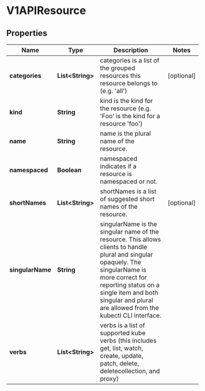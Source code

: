 
# V1APIResource

## Properties
Name | Type | Description | Notes
------------ | ------------- | ------------- | -------------
**categories** | **List&lt;String&gt;** | categories is a list of the grouped resources this resource belongs to (e.g. &#39;all&#39;) |  [optional]
**kind** | **String** | kind is the kind for the resource (e.g. &#39;Foo&#39; is the kind for a resource &#39;foo&#39;) | 
**name** | **String** | name is the plural name of the resource. | 
**namespaced** | **Boolean** | namespaced indicates if a resource is namespaced or not. | 
**shortNames** | **List&lt;String&gt;** | shortNames is a list of suggested short names of the resource. |  [optional]
**singularName** | **String** | singularName is the singular name of the resource.  This allows clients to handle plural and singular opaquely. The singularName is more correct for reporting status on a single item and both singular and plural are allowed from the kubectl CLI interface. | 
**verbs** | **List&lt;String&gt;** | verbs is a list of supported kube verbs (this includes get, list, watch, create, update, patch, delete, deletecollection, and proxy) | 



